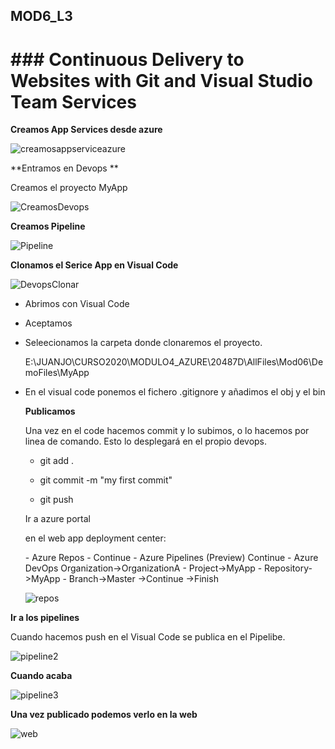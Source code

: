 ## MOD6_L3

# ### Continuous Delivery to Websites with Git and Visual Studio Team Services

**Creamos App Services desde azure**

![creamosappserviceazure](https://github.com/JuanjoSalva/Web-Deployment-with-Microsoft-Visual-Studio/blob/main/img/creamosappserviceazure.PNG)



**Entramos en Devops ** 

Creamos el proyecto MyApp

![CreamosDevops](https://github.com/JuanjoSalva/Web-Deployment-with-Microsoft-Visual-Studio/blob/main/img/CreamosDevops.PNG)



**Creamos Pipeline**

![Pipeline](https://github.com/JuanjoSalva/Web-Deployment-with-Microsoft-Visual-Studio/blob/main/img/Pipeline.PNG)



**Clonamos el Serice App en Visual Code**

![DevopsClonar](https://github.com/JuanjoSalva/Web-Deployment-with-Microsoft-Visual-Studio/blob/main/img/DevopsClonar.PNG)



- Abrimos con Visual Code

- Aceptamos

- Seleecionamos la carpeta donde clonaremos el proyecto.

  E:\JUANJO\CURSO2020\MODULO4_AZURE\20487D\AllFiles\Mod06\DemoFiles\MyApp

- En el visual code ponemos el fichero .gitignore y añadimos el obj y el bin

  **Publicamos**

  Una vez en el code hacemos commit y lo subimos, o lo hacemos por linea de comando. Esto lo desplegará en el propio devops.

  - git add .

  - git commit -m "my first commit"

  - git push

  

   Ir a azure portal

    en el web app deployment center:

    \- Azure Repos
      \- Continue
      \- Azure Pipelines (Preview) Continue
      \- Azure DevOps Organization->OrganizationA
      \- Project->MyApp
      \- Repository->MyApp
      \- Branch->Master ->Continue ->Finish

  ![repos](https://github.com/JuanjoSalva/Web-Deployment-with-Microsoft-Visual-Studio/blob/main/img/repos.PNG)



**Ir a los pipelines**

Cuando hacemos push en el Visual Code se publica en el Pipelibe. 

![pipeline2](https://github.com/JuanjoSalva/Web-Deployment-with-Microsoft-Visual-Studio/blob/main/img/pipeline2.PNG)



**Cuando acaba**

![pipeline3](https://github.com/JuanjoSalva/Web-Deployment-with-Microsoft-Visual-Studio/blob/main/img/pipeline3.PNG)

**Una vez publicado podemos verlo en la web**

![web](https://github.com/JuanjoSalva/Web-Deployment-with-Microsoft-Visual-Studio/blob/main/img/web.PNG)
